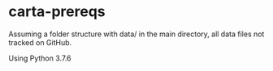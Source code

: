 # carta-prereqs

Assuming a folder structure with data/ in the main directory, all data files not tracked on GitHub.

Using Python 3.7.6
